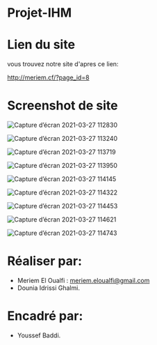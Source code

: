 # Projet-IHM

# Lien du site

vous trouvez notre site d'apres ce lien:

http://meriem.cf/?page_id=8

# Screenshot de site

![Capture d’écran 2021-03-27 112830](https://user-images.githubusercontent.com/67163533/112717883-b6cabd00-8eef-11eb-80c9-2a0b678caf8c.png)

![Capture d’écran 2021-03-27 113240](https://user-images.githubusercontent.com/67163533/112717972-3b1d4000-8ef0-11eb-9257-50f47ff8e3c9.png)

![Capture d’écran 2021-03-27 113719](https://user-images.githubusercontent.com/67163533/112718065-e62df980-8ef0-11eb-8975-0d29c7338f55.png)

![Capture d’écran 2021-03-27 113950](https://user-images.githubusercontent.com/67163533/112718116-386f1a80-8ef1-11eb-80dd-d0c65b916057.png)

![Capture d’écran 2021-03-27 114145](https://user-images.githubusercontent.com/67163533/112718168-78ce9880-8ef1-11eb-9c24-c988de652b49.png)

![Capture d’écran 2021-03-27 114322](https://user-images.githubusercontent.com/67163533/112718196-b03d4500-8ef1-11eb-8469-489a65cd75b2.png)

![Capture d’écran 2021-03-27 114453](https://user-images.githubusercontent.com/67163533/112718226-e67ac480-8ef1-11eb-9794-2dfa3ceb8c23.png)

![Capture d’écran 2021-03-27 114621](https://user-images.githubusercontent.com/67163533/112718260-217cf800-8ef2-11eb-9e17-70df508f804f.png)

![Capture d’écran 2021-03-27 114743](https://user-images.githubusercontent.com/67163533/112718287-4a9d8880-8ef2-11eb-9f84-5ee2e0d81e12.png)

# Réaliser par:

- Meriem El Oualfi : meriem.eloualfi@gmail.com
- Dounia Idrissi Ghalmi.

# Encadré par: 

- Youssef Baddi.




